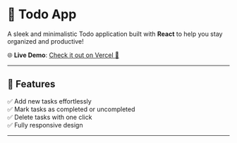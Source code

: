 # 📝 **Todo App**

A sleek and minimalistic Todo application built with **React** to help you stay organized and productive!  

🌐 **Live Demo**: [Check it out on Vercel 🚀](https://react-todo-woad-eight.vercel.app/)

---

## 📌 **Features**

✅ Add new tasks effortlessly  
✅ Mark tasks as completed or uncompleted  
✅ Delete tasks with one click  
✅ Fully responsive design  

---
